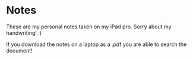# Notes
<p> These are my personal notes taken on my iPad pro. Sorry about my handwriting! :) </P>
<p> If you download the notes on a laptop as a .pdf you are able to search the document! </P>

